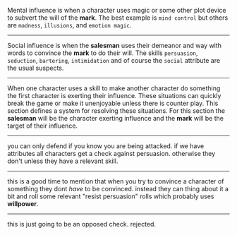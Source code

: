 Mental influence is when a character uses magic or some other plot device to subvert the will of the **mark**. The best example is `mind control` but others are `madness`, `illusions`, and `emotion magic`.

---

Social influence is when the **salesman** uses their demeanor and way with words to convince the **mark** to do their will. The skills `persuasion`, `seduction`, `bartering`, `intimidation` and of course the `social` attribute are the usual suspects.

---

When one character uses a skill to make another character do something the first character is exerting their influence. These situations can quickly break the game or make it unenjoyable unless there is counter play. This section defines a system for resolving these situations. For this section the **salesman** will be the character exerting influence and the **mark** will be the target of their influence.

<!-- Should mental and social influence be combined? I think they should... -->

---

you can only defend if you know you are being attacked. if we have attributes all characters get a check against persuasion. otherwise they don't unless they have a relevant skill.

---

this is a good time to mention that when you try to convince a character of something they dont _have_ to be convinced. instead they can thing about it a bit and roll some relevant "resist persuasion" rolls which probably uses __willpower__.

---

this is just going to be an opposed check. rejected.